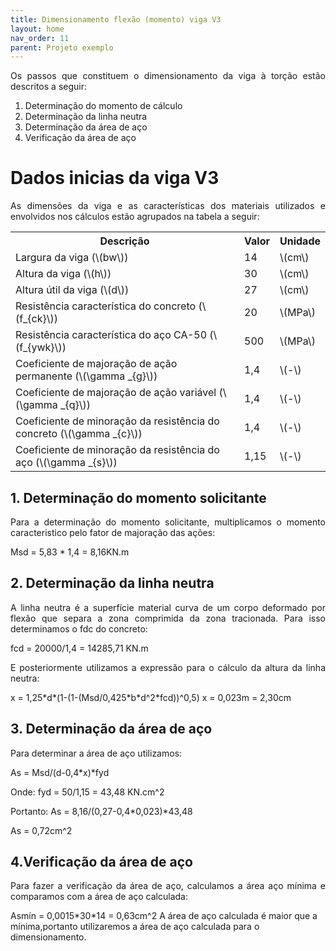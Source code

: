 ```yaml
---
title: Dimensionamento flexão (momento) viga V3
layout: home
nav_order: 11
parent: Projeto exemplo
---
```


<!--Don't delete this script-->
<script src = "https://polyfill.io/v3/polyfill.min.js?features=es6"></script>
<script id = "MathJax-script" async src="https://cdn.jsdelivr.net/npm/mathjax@3/es5/tex-mml-chtml.js"></script>
<!--Don't delete this script-->

<p align="justify">
Os passos que constituem o dimensionamento da viga à torção estão descritos a seguir:
</p>

<ol>
  <li>Determinação do momento de cálculo</li>
  <li>Determinação da linha neutra</li>
  <li>Determinação da área de aço</li>
  <li>Verificação da área de aço</li>
</ol>
 
<h1>Dados inicias da viga V3</h1>

<p align="justify">
As dimensões da viga e as características dos materiais utilizados e envolvidos nos cálculos estão agrupados na tabela a seguir:
</p>

<table>
  <tr>
    <th>Descrição</th>
    <th>Valor</th>
    <th>Unidade</th>
  </tr>
  <tr>
    <td>Largura da viga (\(bw\))</td>
    <td>14</td>
    <td>\(cm\)</td>
  </tr>
  <tr>
    <td>Altura da viga (\(h\))</td>
    <td>30</td>
    <td>\(cm\)</td>
  </tr>
  <tr>
    <td>Altura útil da viga (\(d\))</td>
    <td>27</td>
    <td>\(cm\)</td>
  </tr>
  <tr>
    <td>Resistência característica do concreto (\(f_{ck}\))</td>
    <td>20</td>
    <td>\(MPa\)</td>
  </tr>
  <tr>
    <td>Resistência característica do aço CA-50 (\(f_{ywk}\))</td>
    <td>500</td>
    <td>\(MPa\)</td>
  </tr>
  <tr>
    <td>Coeficiente de majoração de ação permanente (\(\gamma _{g}\))</td>
    <td>1,4</td>
    <td>\(-\)</td>
  </tr>
  <tr>
    <td>Coeficiente de majoração de ação variável (\(\gamma _{q}\))</td>
    <td>1,4</td>
    <td>\(-\)</td>
  </tr>
  <tr>
    <td>Coeficiente de minoração da resistência do concreto (\(\gamma _{c}\))</td>
    <td>1,4</td>
    <td>\(-\)</td>
  </tr>
  <tr>
    <td>Coeficiente de minoração da resistência do aço (\(\gamma _{s}\))</td>
    <td>1,15</td>
    <td>\(-\)</td>
  </tr>
</table>

<h2>1. Determinação do momento solicitante</h2>

<p align="justify">
Para a determinação do momento solicitante, multiplicamos o momento caracteristico pelo fator de majoração das ações:
</p>

<p>
Msd = 5,83 * 1,4 = 8,16KN.m
</p>
 
<h2>2. Determinação da linha neutra</h2>

<p align="justify">
A linha neutra é a superfície material curva de um corpo deformado por flexão que separa a zona comprimida da zona tracionada. Para isso determinamos o fdc do concreto:
</p>

<p>
fcd = 20000/1,4 = 14285,71 KN.m
</p>

<p align="justify">
E posteriormente utilizamos a expressão para o cálculo da altura da linha neutra:
</p>

<p>
x = 1,25*d*(1-(1-(Msd/0,425*b*d^2*fcd))^0,5)
x = 0,023m = 2,30cm
</p>

<h2>3. Determinação da área de aço</h2>

<p align="justify">
Para determinar a área de aço utilizamos:
</p>

<p>
As = Msd/(d-0,4*x)*fyd
</p>

<p>
Onde: fyd = 50/1,15 = 43,48 KN.cm^2
</p>

<p>
Portanto: As = 8,16/(0,27-0,4*0,023)*43,48
</p>

<p>
As = 0,72cm^2
</p>

<h2>4.Verificação da área de aço </h2>

<p align="justify">
Para fazer a verificação da área de aço, calculamos a área aço mínima e comparamos com a área de aço calculada:
</p>

<p>
Asmín = 0,0015*30*14 = 0,63cm^2
A área de aço calculada é maior que a mínima,portanto utilizaremos a área de aço calculada para o dimensionamento.
</p>


